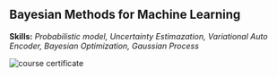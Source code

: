 ## Bayesian Methods for Machine Learning

**Skills:** _Probabilistic model, Uncertainty Estimazation, Variational Auto Encoder, Bayesian Optimization, Gaussian Process_

![course certificate](https://www.coursera.org/account/accomplishments/certificate/PTXQP6ZTXS3N)
